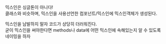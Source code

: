 믹스인은 싱글톤이 아니다!\
클래스와 비슷하며, 믹스인을 사용선언한 컴포넌트/믹스인에 믹스인객체가 생성된다.

믹스인을 남발하지 말자 코드가 상당히 더러워진다.\
굳이 믹스인을 써야한다면 methods나 data에 어떤 믹스인에 속해있는지 알 수 있도록 네이밍을 하자
